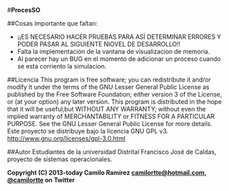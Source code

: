 #**ProcesSO**


##Cosas importante que faltan:

* ¡¡ES NECESARIO HACER PRUEBAS PARA ASÏ DETERMINAR ERRORES Y PODER PASAR AL SIGUIENTE NIOVEL DE DESARROLLO!!
* Falta la implementación de la vantana de visualizacion de memoria.      
* Al parecer hay un BUG en el momento de adicionar un proceso cuando se esta corriento la simulacion.


##Licencia
This program is free software; you can redistribute it and/or modify it under the terms of the GNU Lesser General Public License as published by the Free Software Foundation; either version 3 of the License, or (at your option) any later version. This program is distributed in the hope that it will be useful,but WITHOUT ANY WARRANTY; without even the implied warranty of MERCHANTABILITY or FITNESS FOR A PARTICULAR PURPOSE.  See the GNU Lesser General Public License for more details.
Este proyecto se distribuye bajo la licencia GNU GPL v3. http://www.gnu.org/licenses/gpl-3.0.html

##Autor
Estudiantes de la universidad Distrital Francisco José de Caldas, proyecto de sistemas operacionales.

**Copyright (C) 2013-today Camilo Ramírez camilortte@hotmail.com, [@camilortte](https://twitter.com/camilortte) on Twitter**





